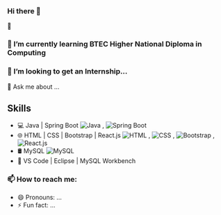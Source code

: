 ### Hi there 👋

🔭  
### 🌱 I’m currently learning BTEC Higher National Diploma in Computing
### 👯 I’m looking to get an Internship...
💬 Ask me about ...
## Skills

- 💻 Java | Spring Boot ![Java](https://img.shields.io/badge/Java-Intermediate-orange) , ![Spring Boot](https://img.shields.io/badge/Spring%20Boot-Advanced-brightgreen)
- 🌐 HTML | CSS | Bootstrap | React.js
![HTML](https://img.shields.io/badge/HTML-blue) , ![CSS](https://img.shields.io/badge/CSS-blue) , ![Bootstrap](https://img.shields.io/badge/Bootstrap-orange) , ![React.js](https://img.shields.io/badge/React.js-Beginner-orange)
- 🛢️ MySQL ![MySQL](https://img.shields.io/badge/MySQL-brightgreen)
- 🧰 VS Code | Eclipse | MySQL Workbench







### 📫 How to reach me: 

- 😄 Pronouns: ...
- ⚡ Fun fact: ...

